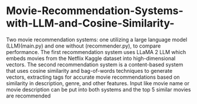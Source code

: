 # Movie-Recommendation-Systems-with-LLM-and-Cosine-Similarity-
Two movie recommendation systems: one utilizing a large language model (LLM)(main.py) and one without (recommender.py), to compare performance.
The first recommendation system uses LLaMA 2 LLM which embeds movies from the Netflix Kaggle dataset into high-dimensional vectors.
The second recommendation system is a content-based system that uses cosine similarity and bag-of-words techniques to generate vectors, extracting tags for accurate movie recommendations based on similarity in description, genre, and other features.
Input like movie name or movie description can be put into both systems and the top 5 similar movies are recommended

